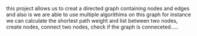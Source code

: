 this project allows us to creat a directed graph containing nodes and edges and also is we are able to use multiple algorithims on this graph for instance we can calculate the shortest path weight and list between two nodes, create nodes, connect two nodes, check if the graph is conneceted.....
